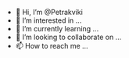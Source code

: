 - 👋 Hi, I’m @Petrakviki
- 👀 I’m interested in ...
- 🌱 I’m currently learning ...
- 💞️ I’m looking to collaborate on ...
- 📫 How to reach me ...

<!---
Petrakviki/Petrakviki is a ✨ special ✨ repository because its `README.md` (this file) appears on your GitHub profile.
You can click the Preview link to take a look at your changes.
--->
